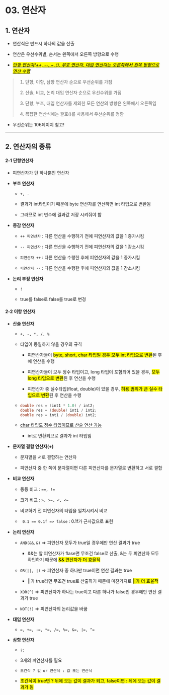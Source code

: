 # 03. 연산자

## 1. 연산자

- 연산식은 반드시 하나의 값을 산출

- 연산은 우선수위별, 순서는 왼쪽에서 오른쪽 방향으로 수행

- *<u><mark>단항 연산자(++, --, ~, !), 부호 연산자, 대입 연산자는 오른쪽에서 왼쪽 방향으로 연산 수행</mark></u>*

> 1. 단항, 이항, 삼항 연산자 순으로 우선순위를 가짐
> 
> 2. 산술, 비교, 논리 대입 연산자 순으로 우선수위를 가짐
> 
> 3. 단항, 부호, 대입 연산자를 제외한 모든 연산의 방향은 왼쪽에서 오른쪽임
> 
> 4. 복잡한 연산식에는 괄호()를 사용해서 우선순위를 정함

- 우선순위는 106페이지 참고!

---

## 2. 연산자의 종류

#### 2-1 단항연산자

- 피연산자가 단 하나뿐인 연산자

- **부호 연산자**
  
  - `+, - `
  
  - 결과가 int타입이기 때문에 byte 연산자를 연산하면 int 타입으로 변환됨
  
  - 그러므로 int 변수에 결과값 저장 시켜줘야 함

- **증감 연산자**
  
  - `++ 피연산자` : 다른 연산을 수행하기 전에 피연산자의 값을 1 증가시킴
  
  - `-- 피연산자` : 다른 연산을 수행하기 전에 피연산자의 값을 1 감소시킴
  
  - `피연산자 ++` : 다른 연산을 수행한 후에 피연산자의 값을 1 증가시킴
  
  - `피연산자 --` : 다른 연산을 수행한 후에 피연산자의 값을 1 감소시킴

- **논리 부정 연산자**
  
  - `!`
  
  - true를 false로 false를 true로 변경



#### 2-2 이항 연산자

- **산술 연산자**
  
  - `+, -, *, /, %` 
  
  - 타입이 동일하지 않을 경우의 규칙
    
    - 피연산자들이 <mark>byte, short, char 타입일 경우 모두 int 타입으로 변환</mark>된 후에 연산을 수행
    
    - 피연산자들이 모두 정수 타입이고, long 타입이 포함되어 있을 경우, <mark>모두 long 타입으로 변환</mark>된 후 연산을 수행
    
    - 피연산자 중 실수타입(float, double)이 있을 경우, <mark>허용 범위가 큰 실수 타입으로 변환</mark>된 후 연산을 수행
  
  - ```java
    double res = (int1 * 1.0) / int2;
    double res = (double) int1 / int2;
    double res = int1 / (double) int2;
    ```
  
  - <u>char 타입도 정수 타입이므로 산술 연산 가능</u>
    
    - int로 변환되므로 결과가 int 타입임

- **문자열 결합 연산자(+)**
  
  - 문자열을 서로 결합하는 연산자
  
  - 피연산자 중 한 쪽이 문자열이면 다른 피연산자를 문자열로 변환하고 서로 결합

- **비교 연산자**
  
  - 동등 비교 : `==, !=`
  
  - 크기 비교 : `>, >=, <, <=`
  
  - 비교하기 전 피연산자의 타입을 일치시켜서 비교
  
  - ` 0.1 == 0.1f => false` : 0.1f가 근사값으로 표현

- **논리 연산자**
  
  - `AND(&&,&)` => 피연산자 모두가 true일 경우에만 연산 결과가 true
    
    - &&는 앞 피연산자가 flase면 무조건 false로 산출, &는 두 피연산자 모두 확인하기 때문에 <mark>&& 연산자가 더 효율적</mark>
  
  - `OR(||, |)` => 피연산자 중 하나만 true이면 연산 결과는 true
    
    - ||가 true라면 무조건 true로 산출하기 때문에 마찬가지로 <mark>||가 더 효율적</mark>
  
  - `XOR(^)` => 피연산자가 하나는 true이고 다른 하나가 false인 경우에만 연산 결과가 true
  
  - `NOT(!)` => 피연산자의 논리값을 바꿈

- **대입 연산자**
  
  - `=, +=, -=, *=, /=, %=, &=, |=, ^=`

- **삼항 연산자**
  
  - `?:` 
  
  - 3개의 피연산자를 필요
  
  - `조건식 ? 값 or 연산식 : 값 또는 연산식`
  
  - <mark>조건식이 true면 ? 뒤에 오는 값이 결과가 되고, false이면 : 뒤에 오는 값이 결과가 됨</mark>
    
    
